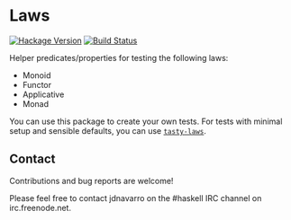 # Laws

[![Hackage Version](https://img.shields.io/hackage/v/laws.svg)](https://hackage.haskell.org/package/laws)
[![Build Status](https://img.shields.io/travis/jdnavarro/laws.svg)](https://travis-ci.org/jdnavarro/laws)

Helper predicates/properties for testing the following laws:

- Monoid
- Functor
- Applicative
- Monad

You can use this package to create your own tests. For tests with minimal setup
and sensible defaults, you can use
[`tasty-laws`](https://hackage.haskell.org/package/tasty-laws).

## Contact

Contributions and bug reports are welcome!

Please feel free to contact jdnavarro on the #haskell IRC channel on
irc.freenode.net.
